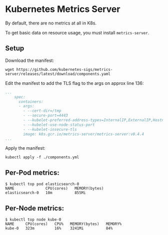 # Kubernetes Metrics Server

By default, there are no metrics at all in K8s. 

To get basic data on resource usage, you must install `metrics-server`. 

## Setup

Download the manifest: 

    wget https://github.com/kubernetes-sigs/metrics-server/releases/latest/download/components.yaml

Edit the manifest to add the TLS flag to the args on approx line 136: 

```yaml
...
    spec:
      containers:
      - args:
        - --cert-dir=/tmp
        - --secure-port=4443
        - --kubelet-preferred-address-types=InternalIP,ExternalIP,Hostname
        - --kubelet-use-node-status-port
        - --kubelet-insecure-tls                                            # ADD THIS LINE
        image: k8s.gcr.io/metrics-server/metrics-server:v0.4.4
...
```

Apply the manifest: 

    kubectl apply -f ./components.yml


## Per-Pod metrics:

```
$ kubectl top pod elasticsearch-0
NAME              CPU(cores)   MEMORY(bytes)   
elasticsearch-0   10m          855Mi 
```

## Per-Node metrics: 

```
$ kubectl top node kube-0
NAME     CPU(cores)   CPU%   MEMORY(bytes)   MEMORY%   
kube-0   323m         16%    3241Mi          84% 
```
